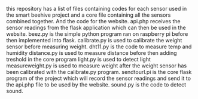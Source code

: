 this repository has a list of files containing codes for each sensor used in the smart beehive project and a core file containing all the sensors combined together. And the code for the website.
api.php receives the sensor readings from the flask application which can then be used in the website.
beez.py is the simple python program ran on raspberry pi before then implemented into flask.
calibrate.py is used to calibrate the weight sensor before measuring weight.
dht11.py is the code to measure temp and humidity
distance.py is used to measure distance before then adding treshold in the core program
light.py is used to detect light
measureweight.py is used to measure weight after the weight sensor has been calibrated with the calibrate.py program.
sendtourl.pi is the core flask program of the project which will record the sensor readings and send it to the api.php file to be used by the website.
sound.py is the code to detect sound.
